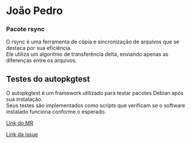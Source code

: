 # João Pedro

### Pacote rsync


O rsync é uma ferramenta de cópia e sincronização de arquivos que se destaca por sua eficiência.  
Ele utiliza um algoritmo de transferência delta, enviando apenas as diferenças entre os arquivos.

## Testes do autopkgtest

O autopkgtest é um framework utilizado para testar pacotes Debian após sua instalação.  
Seus testes são implementados como scripts que verificam se o software instalado funciona conforme o esperado.  

[Link do MR](https://salsa.debian.org/debian/rsync/-/merge_requests/16)

[Link da issue](https://salsa.debian.org/debian-brasil-team/docs/-/issues/403)
